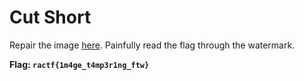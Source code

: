 # Cut Short

Repair the image [here](https://online.officerecovery.com/pixrecovery/).
Painfully read the flag through the watermark.

**Flag: `ractf{1m4ge_t4mp3r1ng_ftw}`**
